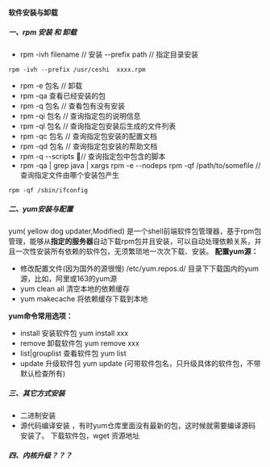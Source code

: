 #### 软件安装与卸载

##### 一、rpm 安装 和 卸载

- rpm -ivh filename // 安装  --prefix path // 指定目录安装

```shell
rpm -ivh --prefix /usr/ceshi  xxxx.rpm
```

- rpm -e 包名 // 卸载
- rpm -qa 查看已经安装的包
- rpm -q 包名 // 查看包有没有安装
- rpm -qi 包名 // 查询指定包的说明信息
- rpm -ql 包名 // 查询指定包安装后生成的文件列表
- rpm -qc 包名 // 查询指定包安装的配置文档
- rpm -qd 包名 // 查询指定包安装的帮助文档
- rpm -q --scripts // 查询指定包中包含的脚本
- rpm -qa | grep java | xargs rpm -e --nodeps
  rpm -qf /path/to/somefile  // 查询指定文件由哪个安装包产生

```
rpm -qf /sbin/ifconfig
```

##### 二、yum安装与配置

yum( yellow dog updater,Modified) 是一个shell前端软件包管理器，基于rpm包管理，能够从**指定的服务器**自动下载rpm包并且安装，可以自动处理依赖关系，并且一次性安装所有依赖的软件包，无须繁琐地一次次下载、安装。
**配置yum源：**

- 修改配置文件(因为国外的源很慢)
  /etc/yum.repos.d/ 目录下下载国内的yum源，比如，阿里或163的yum源
- yum clean all 清空本地的依赖缓存
- yum makecache 将依赖缓存下载到本地

**yum命令常用选项：**

- install 安装软件包 yum install xxx
- remove 卸载软件包 yum remove xxx
- list|grouplist 查看软件包 yum list
- update 升级软件包 yum update (可带软件包名，只升级具体的软件包，不带默认检查所有)

##### 三、其它方式安装

- 二进制安装
- 源代码编译安装 ，有时yum仓库里面没有最新的包，这时候就需要编译源码安装了。
  下载软件包，wget 资源地址

##### 四、内核升级？？？

